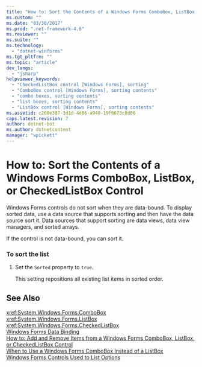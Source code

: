 ```yaml
---
title: "How to: Sort the Contents of a Windows Forms ComboBox, ListBox, or CheckedListBox Control | Microsoft Docs"
ms.custom: ""
ms.date: "03/30/2017"
ms.prod: ".net-framework-4.6"
ms.reviewer: ""
ms.suite: ""
ms.technology: 
  - "dotnet-winforms"
ms.tgt_pltfrm: ""
ms.topic: "article"
dev_langs: 
  - "jsharp"
helpviewer_keywords: 
  - "CheckedListBox control [Windows Forms], sorting"
  - "ComboBox control [Windows Forms], sorting contents"
  - "combo boxes, sorting contents"
  - "list boxes, sorting contents"
  - "ListBox control [Windows Forms], sorting contents"
ms.assetid: c268e387-3d1d-4d86-a940-19f6673c8d06
caps.latest.revision: 7
author: dotnet-bot
ms.author: dotnetcontent
manager: "wpickett"
---
```

# How to: Sort the Contents of a Windows Forms ComboBox, ListBox, or CheckedListBox Control
Windows Forms controls do not sort when they are data-bound. To display sorted data, use a data source that supports sorting and then have the data source sort it. Data sources that support sorting are data views, data view managers, and sorted arrays.  
  
 If the control is not data-bound, you can sort it.  
  
### To sort the list  
  
1.  Set the `Sorted` property to `true`.  
  
     This setting repositions all existing list items in sorted order.  
  
## See Also  
 <xref:System.Windows.Forms.ComboBox>   
 <xref:System.Windows.Forms.ListBox>   
 <xref:System.Windows.Forms.CheckedListBox>   
 [Windows Forms Data Binding](../../../../docs/framework/winforms/windows-forms-data-binding.md)   
 [How to: Add and Remove Items from a Windows Forms ComboBox, ListBox, or CheckedListBox Control](../../../../docs/framework/winforms/controls/add-and-remove-items-from-a-wf-combobox.md)   
 [When to Use a Windows Forms ComboBox Instead of a ListBox](../../../../docs/framework/winforms/controls/when-to-use-a-windows-forms-combobox-instead-of-a-listbox.md)   
 [Windows Forms Controls Used to List Options](../../../../docs/framework/winforms/controls/windows-forms-controls-used-to-list-options.md)